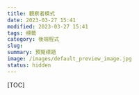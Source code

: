 ```yaml
---
title: 觀察者模式
date: 2023-03-27 15:41
modified: 2023-03-27 15:41
tags: 標籤
category: 後端程式
slug:
summary: 預覽標題
image: /images/default_preview_image.jpg
status: hidden
---
```


[TOC]